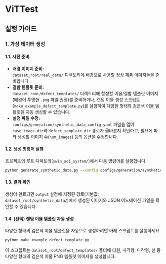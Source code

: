 # ViTTest

## 실행 가이드

### 1. 가상 데이터 생성

#### 1.1. 사전 준비

- **배경 이미지 준비:**  
  `dataset_root/real_data/` 디렉토리에 배경으로 사용할 정상 제품 이미지들을 준비합니다.
- **결함 템플릿 준비:**  
  `dataset_root/defect_templates/` 디렉토리에 합성할 이물/결함 템플릿 이미지(배경이 투명한 `.png` 파일 권장)를 준비하거나, 랜덤 이물 생성 스크립트(`make_example_defect_template.py`)를 실행하여 다양한 형태의 검은색 이물 템플릿을 자동 생성할 수 있습니다.
- **설정 파일 수정:**  
  `configs/generation/synthetic_data_config.yaml` 파일을 열어 `base_image_dir`와 `defect_template_dir` 경로가 올바른지 확인하고, 필요에 따라 생성할 이미지 수(`num_images`) 등의 옵션을 수정합니다.

#### 1.2. 생성 명령어 실행

프로젝트의 루트 디렉토리(`swin_aoi_system/`)에서 다음 명령어를 실행합니다.

```bash
python generate_synthetic_data.py --config configs/generation/synthetic_data_config.yaml
```

#### 1.3. 결과 확인

생성이 완료되면 `output` 설정에 지정된 경로(기본값: `dataset_root/synthetic_data/`)에서 생성된 이미지와 JSON 어노테이션 파일을 확인할 수 있습니다.

#### 1.4. (선택) 랜덤 이물 템플릿 자동 생성

다양한 형태의 검은색 이물 템플릿을 자동으로 생성하려면 아래 스크립트를 실행하세요.

```bash
python make_example_defect_template.py
```

이 스크립트는 `dataset_root/defect_templates/` 폴더에 타원, 사각형, 다각형, 선 등 다양한 형태의 검은색 이물 PNG 템플릿 이미지를 생성합니다.